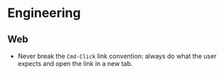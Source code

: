 # Engineering

## Web

* Never break the `Cmd-Click` link convention: always do what the user expects and open the link in a new tab.
